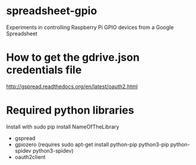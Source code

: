 # spreadsheet-gpio
Experiments in controlling Raspberry Pi GPIO devices from a Google Spreadsheet

# How to get the gdrive.json credentials file

http://gspread.readthedocs.org/en/latest/oauth2.html

# Required python libraries

Install with sudo pip install NameOfTheLibrary

* gspread
* gpiozero (requires sudo apt-get install python-pip python3-pip python-spidev python3-spidev)
* oauth2client

